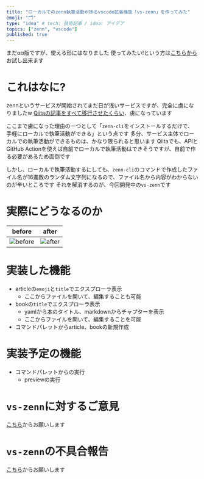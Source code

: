 ```yaml
---
title: "ローカルでのzenn執筆活動が捗るvscode拡張機能「vs-zenn」を作ってみた"
emoji: "🗂"
type: "idea" # tech: 技術記事 / idea: アイデア
topics: ["zenn", "vscode"]
published: true
---
```


まだαα版ですが、使える形にはなりました
使ってみたい!という方は[こちらから](https://marketplace.visualstudio.com/items?itemName=LunaChevalier.vs-zenn)お試し出来ます

# これはなに?

zennというサービスが開始されてまだ日が浅いサービスですが、完全に虜になりましたw
[Qiitaの記事をすべて移行させたくらい](https://zenn.dev/luna_chevalier/articles/ca9cb142a3111944f6af)、虜になっています

ここまで虜になった理由の一つとして「`zenn-cli`をインストールするだけで、手軽にローカルで執筆活動ができる」という点です
多分、サービス主体でローカルでの執筆活動ができるものは、かなり限られると思います
Qiitaでも、APIとGitHub Actionを使えば自前でローカルで執筆活動はできそうですが、自前で作る必要があるため面倒です

しかし、ローカルで執筆活動するにしても、`zenn-cli`のコマンドで作成したファイル名が16進数のランダム文字列になるので、ファイル名から内容がわからないのが辛いところです
それを解消するのが、今回開発中の`vs-zenn`です

# 実際にどうなるのか

| before | after |
| --- | --- |
| ![before](https://storage.googleapis.com/zenn-user-upload/agcvqx4jil25w1q6tzu9ihihzghz) | ![after](https://storage.googleapis.com/zenn-user-upload/hhc3gi16pu5bqra7yq1baoljq15b) |

# 実装した機能

* articleの`emoji`と`title`でエクスプローラ表示
  * ここからファイルを開いて、編集することも可能
* bookの`title`でエクスプローラ表示
  * yamlから本のタイトル、markdownからチャプターを表示
  * ここからファイルを開いて、編集することを可能
* コマンドパレットからarticle、bookの新規作成

# 実装予定の機能

* コマンドパレットからの実行
  * previewの実行

# `vs-zenn`に対するご意見

[こちら](https://github.com/LunaChevalier/vs-zenn/issues/new?assignees=&labels=&template=feature_request.md&title=)からお願いします

# `vs-zenn`の不具合報告

[こちら](https://github.com/LunaChevalier/vs-zenn/issues/new?assignees=&labels=&template=bug_report.md&title=)からお願いします
